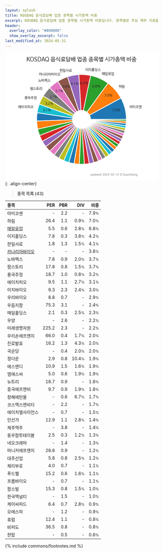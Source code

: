 ```yaml
---
layout: splash
title: KOSDAQ 음식료담배 업종 종목별 시가총액 비중
excerpt: KOSDAQ 음식료담배 업종 종목별 시가총액 비중입니다. 종목별로 주요 재무 지표를 함께 표시합니다.
header:
  overlay_color: "#800000"
  show_overlay_excerpt: false
last_modified_at: 2024-05-31
---
```



![KOSDAQ 음식료담배 업종 종목별 시가총액 비중](/stats/sector/images/kosdaq_업종_음식료담배_종목.png){: .align-center}


> **종목 목록 (43)**<a id="list"></a>

| **종목** | **PER** | **PBR** | **DIV** | **비중** |
| :------- | ------: | ------: | ------: | -------: |
| 아미코젠 | - | 2.2 | - | 7.9<small>%</small> |
| 하림 | 26.4 | 1.1 | 0.9<small>%</small> | 7.0<small>%</small> |
| [매일유업](/267980/) | 5.5 | 0.6 | 2.8<small>%</small> | 6.8<small>%</small> |
| 이지홀딩스 | 7.8 | 0.3 | 3.8<small>%</small> | 4.2<small>%</small> |
| 한일사료 | 1.8 | 1.3 | 1.5<small>%</small> | 4.1<small>%</small> |
| [카나리아바이오](/016790/) | - | - | - | 3.8<small>%</small> |
| 노바렉스 | 7.8 | 0.9 | 2.0<small>%</small> | 3.7<small>%</small> |
| 팜스토리 | 17.8 | 0.8 | 1.5<small>%</small> | 3.7<small>%</small> |
| 풍국주정 | 18.7 | 1.0 | 0.8<small>%</small> | 3.2<small>%</small> |
| 에이치피오 | 9.5 | 1.1 | 2.7<small>%</small> | 3.1<small>%</small> |
| 이지바이오 | 9.3 | 2.3 | 2.4<small>%</small> | 3.0<small>%</small> |
| 우리바이오 | 8.8 | 0.7 | - | 2.9<small>%</small> |
| 우듬지팜 | 75.3 | 3.1 | - | 2.4<small>%</small> |
| 매일홀딩스 | 2.1 | 0.3 | 2.5<small>%</small> | 2.3<small>%</small> |
| 우양 | - | 2.6 | - | 2.2<small>%</small> |
| 미래생명자원 | 225.2 | 2.3 | - | 2.2<small>%</small> |
| 우리손에프앤지 | 66.0 | 0.4 | 1.7<small>%</small> | 2.0<small>%</small> |
| 진로발효 | 16.2 | 1.3 | 4.3<small>%</small> | 2.0<small>%</small> |
| 국순당 | - | 0.4 | 2.0<small>%</small> | 2.0<small>%</small> |
| 정다운 | 2.9 | 0.8 | 10.4<small>%</small> | 1.9<small>%</small> |
| 에스앤디 | 10.9 | 1.5 | 1.6<small>%</small> | 1.9<small>%</small> |
| 엠에스씨 | 5.0 | 0.6 | 1.9<small>%</small> | 1.9<small>%</small> |
| 뉴트리 | 18.7 | 0.9 | - | 1.8<small>%</small> |
| 흥국에프엔비 | 9.7 | 0.9 | 1.9<small>%</small> | 1.8<small>%</small> |
| 창해에탄올 | - | 0.6 | 6.7<small>%</small> | 1.7<small>%</small> |
| 코스맥스엔비티 | - | 2.2 | - | 1.7<small>%</small> |
| 에이치엘사이언스 | - | 0.7 | - | 1.5<small>%</small> |
| 인산가 | 12.9 | 1.1 | 2.8<small>%</small> | 1.4<small>%</small> |
| 제주맥주 | - | 3.8 | - | 1.4<small>%</small> |
| 동우팜투테이블 | 2.5 | 0.3 | 1.2<small>%</small> | 1.3<small>%</small> |
| 네오크레마 | - | 1.4 | - | 1.3<small>%</small> |
| 마니커에프앤지 | 28.6 | 0.9 | - | 1.2<small>%</small> |
| 대주산업 | 5.8 | 0.8 | 2.5<small>%</small> | 1.2<small>%</small> |
| 체리부로 | 4.0 | 0.7 | - | 1.1<small>%</small> |
| 푸드웰 | 15.2 | 0.6 | 1.6<small>%</small> | 1.1<small>%</small> |
| 프롬바이오 | - | 0.7 | - | 1.1<small>%</small> |
| 팜스빌 | 15.3 | 0.8 | 1.5<small>%</small> | 1.0<small>%</small> |
| 한국맥널티 | - | 1.5 | - | 1.0<small>%</small> |
| 케이씨피드 | 6.4 | 0.7 | 2.8<small>%</small> | 0.9<small>%</small> |
| 오에스피 | - | 1.2 | - | 0.9<small>%</small> |
| 휴럼 | 12.4 | 1.1 | - | 0.8<small>%</small> |
| 비피도 | 36.5 | 0.8 | - | 0.8<small>%</small> |
| 한탑 | - | 0.5 | - | 0.6<small>%</small> |

{% include commons/footnotes.md %}